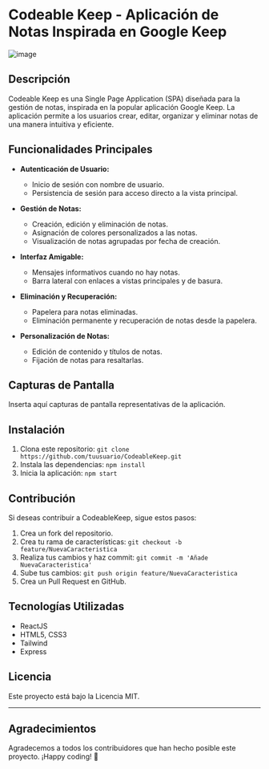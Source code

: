 # Codeable Keep - Aplicación de Notas Inspirada en Google Keep

![image](https://github.com/mcuyaca/CodeableKeep/assets/132428045/c2ad492b-470b-4a19-811a-0b5024d203d9)

## Descripción

Codeable Keep es una Single Page Application (SPA) diseñada para la gestión de notas, inspirada en la popular aplicación Google Keep. La aplicación permite a los usuarios crear, editar, organizar y eliminar notas de una manera intuitiva y eficiente.

## Funcionalidades Principales

- **Autenticación de Usuario:**

  - Inicio de sesión con nombre de usuario.
  - Persistencia de sesión para acceso directo a la vista principal.

- **Gestión de Notas:**

  - Creación, edición y eliminación de notas.
  - Asignación de colores personalizados a las notas.
  - Visualización de notas agrupadas por fecha de creación.

- **Interfaz Amigable:**

  - Mensajes informativos cuando no hay notas.
  - Barra lateral con enlaces a vistas principales y de basura.

- **Eliminación y Recuperación:**

  - Papelera para notas eliminadas.
  - Eliminación permanente y recuperación de notas desde la papelera.

- **Personalización de Notas:**
  - Edición de contenido y títulos de notas.
  - Fijación de notas para resaltarlas.

## Capturas de Pantalla

Inserta aquí capturas de pantalla representativas de la aplicación.

## Instalación

1. Clona este repositorio: `git clone https://github.com/tuusuario/CodeableKeep.git`
2. Instala las dependencias: `npm install`
3. Inicia la aplicación: `npm start`

## Contribución

Si deseas contribuir a CodeableKeep, sigue estos pasos:

1. Crea un fork del repositorio.
2. Crea tu rama de características: `git checkout -b feature/NuevaCaracteristica`
3. Realiza tus cambios y haz commit: `git commit -m 'Añade NuevaCaracteristica'`
4. Sube tus cambios: `git push origin feature/NuevaCaracteristica`
5. Crea un Pull Request en GitHub.

## Tecnologías Utilizadas

- ReactJS
- HTML5, CSS3
- Tailwind
- Express

## Licencia

Este proyecto está bajo la Licencia MIT. 

---

## Agradecimientos

Agradecemos a todos los contribuidores que han hecho posible este proyecto. ¡Happy coding! 🚀
